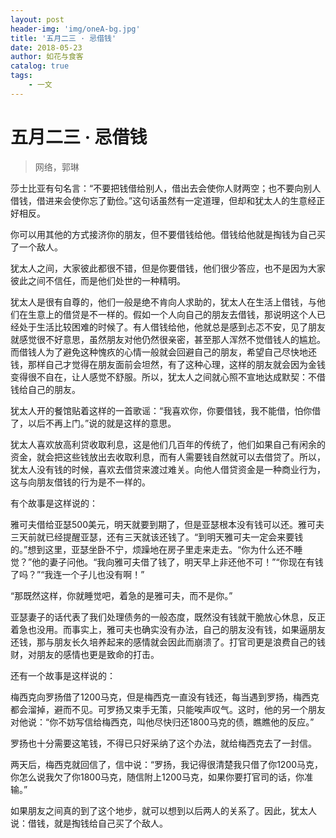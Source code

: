 ```yaml
---
layout: post
header-img: 'img/oneA-bg.jpg'
title: '五月二三 · 忌借钱'
date: 2018-05-23
author: 如花与食客
catalog: true
tags:
    - 一文
---
```


# 五月二三 · 忌借钱

> 网络，郭琳

莎士比亚有句名言：“不要把钱借给别人，借出去会使你人财两空；也不要向别人借钱，借进来会使你忘了勤俭。”这句话虽然有一定道理，但却和犹太人的生意经正好相反。

你可以用其他的方式接济你的朋友，但不要借钱给他。借钱给他就是掏钱为自己买了一个敌人。

犹太人之间，大家彼此都很不错，但是你要借钱，他们很少答应，也不是因为大家彼此之间不信任，而是他们处世的一种精明。

犹太人是很有自尊的，他们一般是绝不肯向人求助的，犹太人在生活上借钱，与他们在生意上的借贷是不一样的。假如一个人向自己的朋友去借钱，那说明这个人已经处于生活比较困难的时候了。有人借钱给他，他就总是感到忐忑不安，见了朋友就感觉很不好意思，虽然朋友对他仍然很亲密，甚至那人浑然不觉借钱人的尴尬。而借钱人为了避免这种愧疚的心情一般就会回避自己的朋友，希望自己尽快地还钱，那样自己才觉得在朋友面前会坦然，有了这种心理，这样的朋友就会因为金钱变得很不自在，让人感觉不舒服。所以，犹太人之间就心照不宣地达成默契：不借钱给自己的朋友。

犹太人开的餐馆贴着这样的一首歌谣：“我喜欢你，你要借钱，我不能借，怕你借了，以后不再上门。”说的就是这样的意思。

犹太人喜欢放高利贷收取利息，这是他们几百年的传统了，他们如果自己有闲余的资金，就会把这些钱放出去收取利息，而有人需要钱自然就可以去借贷了。所以，犹太人没有钱的时候，喜欢去借贷来渡过难关。向他人借贷资金是一种商业行为，这与向朋友借钱的行为是不一样的。

有个故事是这样说的：

雅可夫借给亚瑟500美元，明天就要到期了，但是亚瑟根本没有钱可以还。雅可夫三天前就已经提醒亚瑟，还有三天就该还钱了。“到明天雅可夫一定会来要钱的。”想到这里，亚瑟坐卧不宁，烦躁地在房子里走来走去。“你为什么还不睡觉？”他的妻子问他。“我向雅可夫借了钱了，明天早上非还他不可！”“你现在有钱了吗？”“我连一个子儿也没有啊！”

“那既然这样，你就睡觉吧，着急的是雅可夫，而不是你。”

亚瑟妻子的话代表了我们处理债务的一般态度，既然没有钱就干脆放心休息，反正着急也没用。而事实上，雅可夫也确实没有办法，自己的朋友没有钱，如果逼朋友还钱，那与朋友长久培养起来的感情就会因此而崩溃了。打官司更是浪费自己的钱财，对朋友的感情也更是致命的打击。

还有一个故事是这样说的：

梅西克向罗扬借了1200马克，但是梅西克一直没有钱还，每当遇到罗扬，梅西克都会溜掉，避而不见。可罗扬又束手无策，只能唉声叹气。这时，他的另一个朋友对他说：“你不妨写信给梅西克，叫他尽快归还1800马克的债，瞧瞧他的反应。”

罗扬也十分需要这笔钱，不得已只好采纳了这个办法，就给梅西克去了一封信。

两天后，梅西克就回信了，信中说：“罗扬，我记得很清楚我只借了你1200马克，你怎么说我欠了你1800马克，随信附上1200马克，如果你要打官司的话，你准输。”

如果朋友之间真的到了这个地步，就可以想到以后两人的关系了。因此，犹太人说：借钱，就是掏钱给自己买了个敌人。
